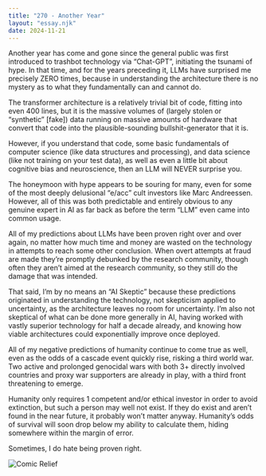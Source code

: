 ```yaml
---
title: "270 - Another Year"
layout: "essay.njk"
date: 2024-11-21
---
```


Another year has come and gone since the general public was first introduced to trashbot technology via “Chat-GPT”, initiating the tsunami of hype. In that time, and for the years preceding it, LLMs have surprised me precisely ZERO times, because in understanding the architecture there is no mystery as to what they fundamentally can and cannot do.

The transformer architecture is a relatively trivial bit of code, fitting into even 400 lines, but it is the massive volumes of (largely stolen or “synthetic” [fake]) data running on massive amounts of hardware that convert that code into the plausible-sounding bullshit-generator that it is. 

However, if you understand that code, some basic fundamentals of computer science (like data structures and processing), and data science (like not training on your test data), as well as even a little bit about cognitive bias and neuroscience, then an LLM will NEVER surprise you.

The honeymoon with hype appears to be souring for many, even for some of the most deeply delusional “e/acc” cult investors like Marc Andreessen. However, all of this was both predictable and entirely obvious to any genuine expert in AI as far back as before the term “LLM” even came into common usage.

All of my predictions about LLMs have been proven right over and over again, no matter how much time and money are wasted on the technology in attempts to reach some other conclusion. When overt attempts at fraud are made they’re promptly debunked by the research community, though often they aren’t aimed at the research community, so they still do the damage that was intended.

That said, I’m by no means an “AI Skeptic” because these predictions originated in understanding the technology, not skepticism applied to uncertainty, as the architecture leaves no room for uncertainty. I’m also not skeptical of what can be done more generally in AI, having worked with vastly superior technology for half a decade already, and knowing how viable architectures could exponentially improve once deployed.

All of my negative predictions of humanity continue to come true as well, even as the odds of a cascade event quickly rise, risking a third world war. Two active and prolonged genocidal wars with both 3+ directly involved countries and proxy war supporters are already in play, with a third front threatening to emerge. 

Humanity only requires 1 competent and/or ethical investor in order to avoid extinction, but such a person may well not exist. If they do exist and aren’t found in the near future, it probably won’t matter anyway. Humanity’s odds of survival will soon drop below my ability to calculate them, hiding somewhere within the margin of error. 

Sometimes, I do hate being proven right.

![Comic Relief](https://media.licdn.com/dms/image/v2/D5622AQFlauQwHiKXyg/feedshare-shrink_800/feedshare-shrink_800/0/1731626916803?e=1736985600&v=beta&t=yjYSwtdBbe5BPYAbMt6N2SjxWzC3AxkyheD4j74MQi4)